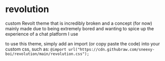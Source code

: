 # revolution
custom Revolt theme that is incredibly broken and a concept (for now)
mainly made due to being extremely bored and wanting to spice up the experience of a chat platform I use

to use this theme, simply add an import (or copy paste the code) into your custom css, such as:
`@import url("https://cdn.githubraw.com/sneexy-boi/revolution/main/revolution.css");`
